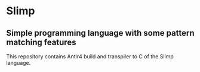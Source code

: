 # Slimp

## Simple programming language with some pattern matching features

This repository contains Antlr4 build and transpiler to C of the Slimp language.

